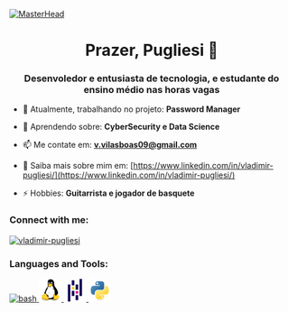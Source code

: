 [![MasterHead](https://code.visualstudio.com/assets/docs/python/editing/hello-world.gif)](https://rishavchanda.io)
<h1 align="center">Prazer, Pugliesi 👋</h1>
<h3 align="center">Desenvoledor e entusiasta de tecnologia, e estudante do ensino médio nas horas vagas</h3>


- 🔭 Atualmente, trabalhando no projeto: **Password Manager**

- 🌱 Aprendendo sobre: **CyberSecurity e Data Science**

- 📫 Me contate em: **v.vilasboas09@gmail.com**

- 📄 Saiba mais sobre mim em: [https://www.linkedin.com/in/vladimir-pugliesi/](https://www.linkedin.com/in/vladimir-pugliesi/)

- ⚡ Hobbies: **Guitarrista e jogador de basquete**

<h3 align="left">Connect with me:</h3>
<p align="left">
<a href="https://linkedin.com/in/vladimir-pugliesi" target="blank"><img align="center" src="https://raw.githubusercontent.com/rahuldkjain/github-profile-readme-generator/master/src/images/icons/Social/linked-in-alt.svg" alt="vladimir-pugliesi" height="30" width="40" /></a>
</p>

<h3 align="left">Languages and Tools:</h3>
<p align="left"> <a href="https://www.gnu.org/software/bash/" target="_blank" rel="noreferrer"> <img src="https://www.vectorlogo.zone/logos/gnu_bash/gnu_bash-icon.svg" alt="bash" width="40" height="40"/> </a> <a href="https://www.linux.org/" target="_blank" rel="noreferrer"> <img src="https://raw.githubusercontent.com/devicons/devicon/master/icons/linux/linux-original.svg" alt="linux" width="40" height="40"/> </a> <a href="https://pandas.pydata.org/" target="_blank" rel="noreferrer"> <img src="https://raw.githubusercontent.com/devicons/devicon/2ae2a900d2f041da66e950e4d48052658d850630/icons/pandas/pandas-original.svg" alt="pandas" width="40" height="40"/> </a> <a href="https://www.python.org" target="_blank" rel="noreferrer"> <img src="https://raw.githubusercontent.com/devicons/devicon/master/icons/python/python-original.svg" alt="python" width="40" height="40"/> </a> </p>
